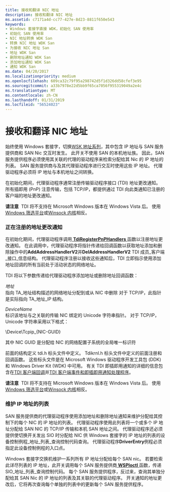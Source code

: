 ```yaml
---
title: 接收和翻译 NIC 地址
description: 接收和翻译 NIC 地址
ms.assetid: c7171a4d-cc77-427e-8d23-8811f650e543
keywords:
- Windows 套接字直接 WDK，初始化 SAN 使用率
- 初始化 SAN 使用率
- NIC 地址转换 WDK San
- 转换 NIC 地址 WDK San
- 为接收 NIC 地址 San
- 地址 WDK San
- 删除地址通知 WDK San
- 添加地址通知 WDK San
- 通知 WDK San
ms.date: 04/20/2017
ms.localizationpriority: medium
ms.openlocfilehash: 609ca32c79f95a298742d5f1d326dd58cfef3e95
ms.sourcegitcommit: a33b7978e22d5bb9f65ca7056f955319049a2e4c
ms.translationtype: MT
ms.contentlocale: zh-CN
ms.lasthandoff: 01/31/2019
ms.locfileid: "56524023"
---
```

# <a name="receiving-and-translating-nic-addresses"></a>接收和翻译 NIC 地址





始终使用 Windows 套接字，切换[WSK 地址系列](https://msdn.microsoft.com/library/windows/hardware/ff571151)，其中包含 IP 地址与 SAN 服务提供商和 SAN Nic 交互时发生。 此开关不使用 SAN 的本机地址族。 因此，SAN 服务提供程序必须使用其关联的代理的驱动程序来检索分配给其 Nic 的 IP 地址的列表。 SAN 服务提供商与及其代理驱动程序进行交互时使用这些 IP 地址。 代理驱动程序必须将 IP 地址与本机地址之间转换。

在初始化期间，代理驱动程序通常注册传输驱动程序接口 (TDI) 地址更改通知。 所有插即用 (PnP) 注意传输，包括 TCP/IP，都提供通过 TDI 向此类通知已注册的客户端的地址更改通知。

**请注意**  TDI 将不支持在 Microsoft Windows 版本在 Windows Vista 后。 使用[Windows 筛选平台](https://msdn.microsoft.com/library/windows/hardware/ff571067)或[Winsock 内核](https://msdn.microsoft.com/library/windows/hardware/ff571083)相反。

 

### <a name="registering-for-address-change-notification"></a>正在注册的地址更改通知

在初始化期间，代理驱动程序调用[ **TdiRegisterPnPHandlers** ](https://msdn.microsoft.com/library/windows/hardware/ff565062)函数以注册地址更改通知。 在此调用中，代理驱动程序将指针传递给回调函数以获取地址添加和删除操作中的**AddAddressHandlerV2**并**DelAddressHandlerV2** TDI 成员\_客户端\_接口\_信息结构。 代理驱动程序注册以接收这些通知后，TDI 立即指示使用添加地址回调的所有当前处于活动状态的网络地址。

TDI 将以下参数传递给代理驱动程序添加地址或删除地址回调函数：

<a href="" id="address"></a>*地址*  
指向 TA\_地址结构描述的网络地址分配到或从 NIC 中删除 对于 TCP/IP，此指针是实际指向 TA\_地址\_IP 结构。

<a href="" id="devicename"></a>*DeviceName*  
标识该地址与之关联的传输 NIC 绑定的 Unicode 字符串指针。 对于 TCP/IP，Unicode 字符串采用以下格式：

\\Device\\Tcpip\_{NIC-GUID}

其中 NIC GUID 是分配给 NIC 的网络配置子系统的全局唯一标识符

前面的结构定义 tdi.h 标头文件中定义。 Tdikrnl.h 标头文件中定义的前面注册和回调函数。 这些标头文件是在 Microsoft Windows 驱动程序开发工具包 (DDK) 和 Windows Driver Kit (WDK) 中可用。 有关 TDI 即插即用通知的详细的信息包含在[TDI 客户端回调](https://msdn.microsoft.com/library/windows/hardware/ff565081)并[TDI 客户端事件和即插即用通知处理程序](https://msdn.microsoft.com/library/windows/hardware/ff565082)。

**请注意**  TDI 将不支持在 Microsoft Windows 版本在 Windows Vista 后。 使用[Windows 筛选平台](https://msdn.microsoft.com/library/windows/hardware/ff571067)或[Winsock 内核](https://msdn.microsoft.com/library/windows/hardware/ff571083)相反。

 

### <a name="maintaining-a-list-of-ip-addresses"></a>维护 IP 地址的列表

SAN 服务提供商的代理驱动程序使用添加地址和删除地址通知来维护分配给其控制下的每个 NIC 的 IP 地址的列表。 代理驱动程序使用此列表将一个或多个 IP 地址分配给 SAN NIC 的 TCP/IP 传输和本机 SAN 地址之间。 代理驱动程序还必须提供使切换开关发出 SIO 时分配给 NIC 供 Windows 套接字的 IP 地址的列表的设备控制例程\_地址\_列表\_查询控制代码查询。 代理驱动程序**DriverEntry**例程必须指定此设备控制例程的入口点。

Windows 套接字交换机维护一系列所有 IP 地址分配给每个 SAN nic。 若要检索此详尽列表的 IP 地址，此开关调用每个 SAN 服务提供商[ **WSPIoctl** ](https://msdn.microsoft.com/library/windows/hardware/ff566296)函数，传递 SIO\_地址\_列表\_查询控制代码。 每个 SAN 服务提供程序，反过来，查询其单独分配给其 SAN Nic 的 IP 地址的列表及其关联的代理驱动程序。 开关通知的地址更改后，它将再次查询每个单独的列表中的更新每个 SAN 服务提供程序。

 

 





